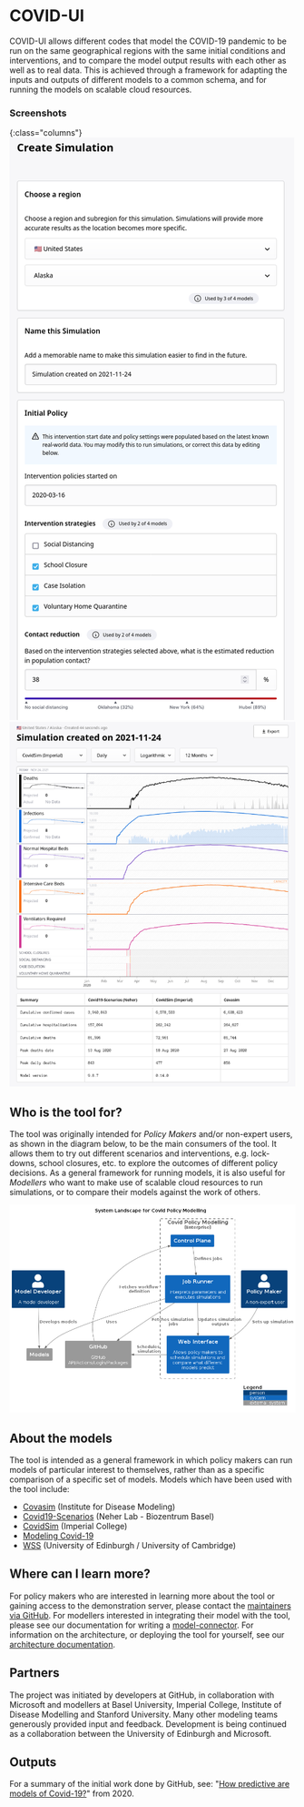 # COVID-UI

COVID-UI allows different codes that model the COVID-19 pandemic to be run on the same geographical regions with the same initial conditions and interventions, and to compare the model output results with each other as well as to real data.
This is achieved through a framework for adapting the inputs and outputs of different models to a common schema, and for running the models on scalable cloud resources.

### Screenshots

{:class="columns"}
[![Simulation Creation](assets/images/thumbnail_creation.png)](assets/images/screenshot_creation.png)
[![Simulation Output](assets/images/thumbnail_output.png)](assets/images/screenshot_output.png)

## Who is the tool for?

The tool was originally intended for *Policy Makers* and/or non-expert users, as shown in the diagram below, to be the main consumers of the tool.
It allows them to try out different scenarios and interventions, e.g. lock-downs, school closures, etc. to explore the outcomes of different policy decisions.
As a general framework for running models, it is also useful for *Modellers* who want to make use of scalable cloud resources to run simulations, or to compare their models against the work of others.

![System Landscape](assets/diagrams/structurizr-SystemLandscapeSummary.png)

## About the models

The tool is intended as a general framework in which policy makers can run models of particular interest to themselves, rather than as a specific comparison of a specific set of models.
Models which have been used with the tool include:

* [Covasim](https://github.com/InstituteforDiseaseModeling/covasim) (Institute for Disease Modeling)
* [Covid19-Scenarios](https://covid19-scenarios.org/about) (Neher Lab - Biozentrum Basel)
* [CovidSim](https://github.com/mrc-ide/covid-sim) (Imperial College)
* [Modeling Covid-19](https://modelingcovid.com/about)
* [WSS](https://github.com/gjackland/WSS) (University of Edinburgh / University of Cambridge)

## Where can I learn more?

For policy makers who are interested in learning more about the tool or gaining access to the demonstration server, please contact the [maintainers via GitHub](https://github.com/orgs/covid-policy-modelling/people).
For modellers interested in integrating their model with the tool, please see our documentation for writing a [model-connector](connector.md).
For information on the architecture, or deploying the tool for yourself, see our [architecture documentation](architecture.md).

## Partners

The project was initiated by developers at GitHub, in collaboration with Microsoft and modellers at Basel University, Imperial College, Institute of Disease Modelling and Stanford University.
Many other modeling teams generously provided input and feedback.
Development is being continued as a collaboration between the University of Edinburgh and Microsoft.

## Outputs

For a summary of the initial work done by GitHub, see: "[How predictive are models of Covid-19?](https://github.com/covid-modeling/covid-model-evaluation/blob/main/how-predictive-are-models-of-covid-19.pdf)" from 2020.

